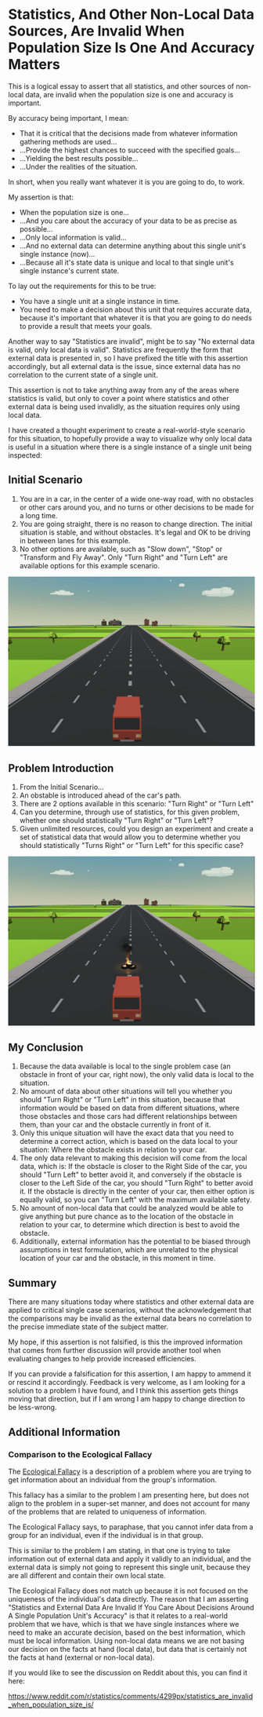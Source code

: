 # Statistics, And Other Non-Local Data Sources, Are Invalid When Population Size Is One And Accuracy Matters

This is a logical essay to assert that all statistics, and other sources of non-local data, are invalid when the population size is one and accuracy is important.

By accuracy being important, I mean:

- That it is critical that the decisions made from whatever information gathering methods are used...
- ...Provide the highest chances to succeed with the specified goals...
- ...Yielding the best results possible...
- ...Under the realities of the situation.

In short, when you really want whatever it is you are going to do, to work.

My assertion is that:

- When the population size is one...
- ...And you care about the accuracy of your data to be as precise as possible...
- ...Only local information is valid...
- ...And no external data can determine anything about this single unit's single instance (now)...
- ...Because all it's state data is unique and local to that single unit's single instance's current state.

To lay out the requirements for this to be true:

- You have a single unit at a single instance in time.
- You need to make a decision about this unit that requires accurate data, because it's important that whatever it is that you are going to do needs to provide a result that meets your goals.

Another way to say "Statistics are invalid", might be to say "No external data is valid, only local data is valid".  Statistics are frequently the form that external data is presented in, so I have prefixed the title with this assertion accordingly, but all external data is the issue, since external data has no correlation to the current state of a single unit.

This assertion is not to take anything away from any of the areas where statistics is valid, but only to cover a point where statistics and other external data is being used invalidly, as the situation requires only using local data.

I have created a thought experiment to create a real-world-style scenario for this situation, to hopefully provide a way to visualize why only local data is useful in a situation where there is a single instance of a single unit being inspected:

## Initial Scenario

1. You are in a car, in the center of a wide one-way road, with no obstacles or other cars around you, and no turns or other decisions to be made for a long time.
2. You are going straight, there is no reason to change direction.  The initial situation is stable, and without obstacles.  It's legal and OK to be driving in between lanes for this example.
3. No other options are available, such as "Slow down", "Stop" or "Transform and Fly Away".  Only "Turn Right" and "Turn Left" are available options for this example scenario.

![Initial Scenario](images/stats_invalid_00.PNG)

## Problem Introduction

1. From the Initial Scenario...
2. An obstable is introduced ahead of the car's path.
3. There are 2 options available in this scenario:  "Turn Right" or "Turn Left"
4. Can you determine, through use of statistics, for this given problem, whether one should statistically "Turn Right" or "Turn Left"?
5. Given unlimited resources, could you design an experiment and create a set of statistical data that would allow you to determine whether you should statistically "Turns Right" or "Turn Left" for this specific case?

![Problem Introduction](images/stats_invalid_01.PNG)

## My Conclusion

1. Because the data available is local to the single problem case (an obstacle in front of your car, right now), the only valid data is local to the situation.
2. No amount of data about other situations will tell you whether you should "Turn Right" or "Turn Left" in this situation, because that information would be based on data from different situations, where those obstacles and those cars had different relationships between them, than your car and the obstacle currently in front of it.
3. Only this unique situation will have the exact data that you need to determine a correct action, which is based on the data local to your situation:  Where the obstacle exists in relation to your car.
4. The only data relevant to making this decision will come from the local data, which is:  If the obstacle is closer to the Right Side of the car, you should "Turn Left" to better avoid it, and conversely if the obstacle is closer to the Left Side of the car, you should "Turn Right" to better avoid it.  If the obstacle is directly in the center of your car, then either option is equally valid, so you can "Turn Left" with the maximum available safety.
5. No amount of non-local data that could be analyzed would be able to give anything but pure chance as to the location of the obstacle in relation to your car, to determine which direction is best to avoid the obstacle.
6. Additionally, external information has the potential to be biased through assumptions in test formulation, which are unrelated to the physical location of your car and the obstacle, in this moment in time.


## Summary

There are many situations today where statistics and other external data are applied to critical single case scenarios, without the acknowledgement that the comparisons may be invalid as the external data bears no correlation to the precise immediate state of the subject matter.

My hope, if this assertion is not falsified, is this the improved information that comes from further discussion will provide another tool when evaluating changes to help provide increased efficiencies.

If you can provide a falsification for this assertion, I am happy to ammend it or rescind it accordingly.  Feedback is very welcome, as I am looking for a solution to a problem I have found, and I think this assertion gets things moving that direction, but if I am wrong I am happy to change direction to be less-wrong.

## Additional Information

### Comparison to the Ecological Fallacy

The [Ecological Fallacy](https://en.wikipedia.org/wiki/Ecological_fallacy) is a description of a problem where you are trying to get information about an individual from the group's information.

This fallacy has a similar to the problem I am presenting here, but does not align to the problem in a super-set manner, and does not account for many of the problems that are related to uniqueness of information.

The Ecological Fallacy says, to paraphase, that you cannot infer data from a group for an individual, even if the individual is in that group.

This is similar to the problem I am stating, in that one is trying to take information out of external data and apply it validly to an individual, and the external data is simply not going to represent this single unit, because they are all different and contain their own local state.

The Ecological Fallacy does not match up because it is not focused on the uniqueness of the individual's data directly.  The reason that I am asserting "Statistics and External Data Are Invalid If You Care About Decisions Around A Single Population Unit's Accuracy" is that it relates to a real-world problem that we have, which is that we have single instances where we need to make an accurate decision, based on the best information, which must be local information.  Using non-local data means we are not basing our decision on the facts at hand (local data), but data that is certainly not the facts at hand (external or non-local data).

If you would like to see the discussion on Reddit about this, you can find it here:

https://www.reddit.com/r/statistics/comments/4299px/statistics_are_invalid_when_population_size_is/
